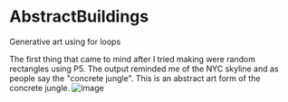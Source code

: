 # AbstractBuildings
Generative art using for loops

The first thing that came to mind after I tried making were random rectangles using P5. The output reminded me of the NYC skyline and as people say the "concrete jungle".
This is an abstract art form of the concrete jungle.
![image](https://github.com/Suvina19/AbstractBuildings/assets/144509711/c84460e2-26af-4b54-bea4-12c3b419174e)

